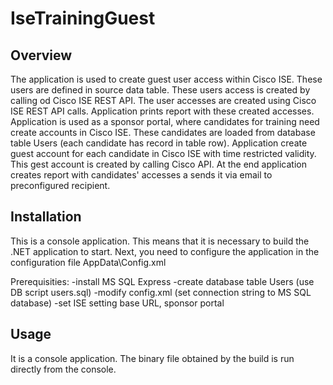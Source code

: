 # IseTrainingGuest

## Overview
The application is used to create guest user access within Cisco ISE. These users are defined in source data table. 
These users access is created by calling od Cisco ISE REST API. The user accesses are created using Cisco ISE REST API calls. 
Application prints report with these created accesses.
Application is used as a sponsor portal, where candidates for training need create accounts in Cisco ISE.
These candidates are loaded from database table Users (each candidate has record in table row).
Application create guest account for each candidate in Cisco ISE with time restricted validity. This gest account is created by calling Cisco API.
At the end application creates report with candidates' accesses a sends it via email to preconfigured recipient.

## Installation
This is a console application. This means that it is necessary to build the .NET application to start. Next, you need to configure the application in the configuration file AppData\Config.xml 

Prerequisities:
-install MS SQL Express
-create database table Users (use DB script users.sql)
-modify config.xml (set connection string to MS SQL database)
-set ISE setting base URL, sponsor portal

## Usage
It is a console application. The binary file obtained by the build is run directly from the console.
